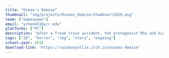 ```yaml
---
title: "Ocean's Demise"
thumbnail: "img/projects/Oceans_Demise/thumbnail2020.png"
team: ["Gamespawn"]
email: "ychen431@ucr.edu"
platforms: ["PC"]
description: "After a freak train accident, the protagonist Rho and his friends find himself trapped in the Abyss, a world where tormented souls are trapped for eternity. Rho has to persuade, avoid and outsmart the spirits and figure out a way to escape back to the surface. However coming back alive may be near impossible, let alone being unchanged. "
tags: ["2D", "horror", "rpg", "story", "ongoing"]
school-year: 2018
download-link: "https://rainbowjellie.itch.io/oceans-demise"
---
```

    
